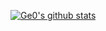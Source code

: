 [![Ge0's github stats](https://github-readme-stats.vercel.app/api?username=Ge0)](https://github.com/anuraghazra/github-readme-stats)
